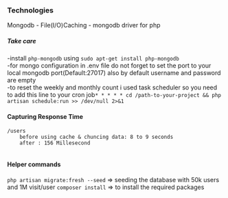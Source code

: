 ### Technologies
Mongodb - File(I/O)Caching - mongodb driver for php

##### Take care
-install `php-mongodb` using `sudo apt-get install php-mongodb`<br>
-for mongo configuration in .env file do not forget to set the port to your local mongodb port(Default:27017) also by default username and password are empty<br>
-to reset the weekly and monthly count i used task scheduler so you need to add this line to your cron job`* * * * * cd /path-to-your-project && php artisan schedule:run >> /dev/null 2>&1`<br>


#### Capturing Response Time
```
/users
    before using cache & chuncing data: 8 to 9 seconds
    after : 156 Millesecond
    
```

#### Helper commands
`php artisan migrate:fresh --seed` => seeding the database with 50k users and 1M visit/user
`composer install` => to install the required packages
